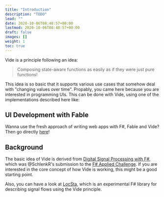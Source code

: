```yaml
---
title: "Introduction"
description: "TODO"
lead: ""
date: 2020-10-06T08:48:57+00:00
lastmod: 2020-10-06T08:48:57+00:00
draft: false
images: []
weight: 1
toc: true
---
```


Vide is a principle following an idea:

> Composing state-aware functions as easily as if they were just pure functions!

This idea is so basic that it supports various use cases that somehow deal with "changing values over time". Propably, you came here because you are interested in programming UIs. This can be done with Vide, using one of the implementations described here like:

## UI Development with Fable

Wanna use the fresh approach of writing web apps with F#, Fable and Vide? Then go directly [here](/docs/vide.fable/getting_started)!

## Background

The basic idea of Vide is derived from [Digital Signal Processing with F#](https://github.com/RonaldSchlenker/applied_fsharp_challenge/blob/master/docs/index.md), which was @SchlenkR's submission to the [F# Applied Challenge](https://sergeytihon.com/2019/05/31/f-weekly-22-2019-winners-of-applied-f-challenge/). If you are interested in the core concept of how Vide is working, this might be a good starting point.

Also, you can have a look at [LocSta](https://github.com/fsprojects/LocSta/blob/master/README.md), which is an experimental F# library for describing signal flows using the Vide principle.

